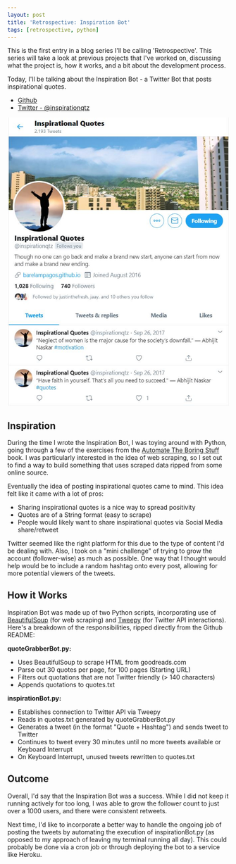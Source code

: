```yaml
---
layout: post
title: 'Retrospective: Inspiration Bot'
tags: [retrospective, python]
---
```


This is the first entry in a blog series I'll be calling 'Retrospective'. This series will take a look at previous projects that I've worked on, discussing what the project is, how it works, and a bit about the development process. 

Today, I'll be talking about the Inspiration Bot - a Twitter Bot that posts inspirational quotes. 

- [Github](https://github.com/barelampagos/InspirationBot)
- [Twitter - @inspirationqtz](https://twitter.com/inspirationqtz)

![inspirationbot](/images/inspiration-bot.JPG)

## Inspiration 

During the time I wrote the Inspiration Bot, I was toying around with Python, going through a few of the exercises from the [Automate The Boring Stuff](https://automatetheboringstuff.com/) book. I was particularly interested in the idea of web scraping, so I set out to find a way to build something that uses scraped data ripped from some online source.

Eventually the idea of posting inspirational quotes came to mind. This idea felt like it came with a lot of pros: 
- Sharing inspirational quotes is a nice way to spread positivity
- Quotes are of a String format (easy to scrape) 
- People would likely want to share inspirational quotes via Social Media share/retweet

Twitter seemed like the right platform for this due to the type of content I'd be dealing with. Also, I took on a "mini challenge" of trying to grow the account (follower-wise) as much as possible. One way that I thought would help would be to include a random hashtag onto every post, allowing for more potential viewers of the tweets.

## How it Works

Inspiration Bot was made up of two Python scripts, incorporating use of [BeautifulSoup](https://www.crummy.com/software/BeautifulSoup/) (for web scraping) and [Tweepy](http://www.tweepy.org/) (for Twitter API interactions). Here's a breakdown of the responsibilities, ripped directly from the Github README:

**quoteGrabberBot.py:**
- Uses BeautifulSoup to scrape HTML from goodreads.com
- Parse out 30 quotes per page, for 100 pages (Starting URL)
- Filters out quotations that are not Twitter friendly (> 140 characters)
- Appends quotations to quotes.txt

**inspirationBot.py:**
- Establishes connection to Twitter API via Tweepy
- Reads in quotes.txt generated by quoteGrabberBot.py
- Generates a tweet (in the format "Quote + Hashtag") and sends tweet to Twitter
- Continues to tweet every 30 minutes until no more tweets available or Keyboard Interrupt
- On Keyboard Interrupt, unused tweets rewritten to quotes.txt


## Outcome

Overall, I'd say that the Inspiration Bot was a success. While I did not keep it running actively for too long, I was able to grow the follower count to just over a 1000 users, and there were consistent retweets. 

Next time, I'd like to incorporate a better way to handle the ongoing job of posting the tweets by automating the execution of inspirationBot.py (as opposed to my approach of leaving my terminal running all day). This could probably be done via a cron job or through deploying the bot to a service like Heroku.